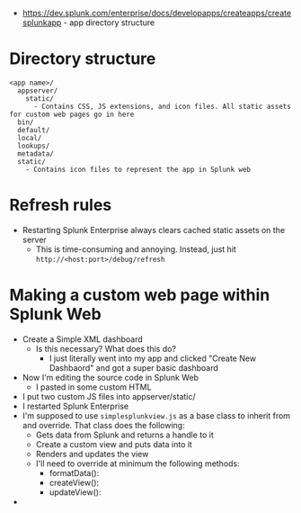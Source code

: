 - https://dev.splunk.com/enterprise/docs/developapps/createapps/createsplunkapp - app directory structure
# Directory structure
```
<app name>/
  appserver/
    static/
      - Contains CSS, JS extensions, and icon files. All static assets for custom web pages go in here
  bin/
  default/
  local/
  lookups/
  metadata/
  static/
    - Contains icon files to represent the app in Splunk web
```

# Refresh rules
- Restarting Splunk Enterprise always clears cached static assets on the server
  - This is time-consuming and annoying. Instead, just hit `http://<host:port>/debug/refresh`

# Making a custom web page within Splunk Web
- Create a Simple XML dashboard
  - Is this necessary? What does this do?
    - I just literally went into my app and clicked "Create New Dashbaord" and got a super basic dashboard
- Now I'm editing the source code in Splunk Web
  - I pasted in some custom HTML
- I put two custom JS files into appserver/static/
- I restarted Splunk Enterprise
- I'm supposed to use `simplesplunkview.js` as a base class to inherit from and override. That class does the following:
  - Gets data from Splunk and returns a handle to it
  - Create a custom view and puts data into it
  - Renders and updates the view
  - I'll need to override at minimum the following methods:
    - formatData():
    - createView():
    - updateView():
- 